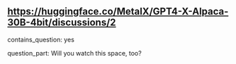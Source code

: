 ## https://huggingface.co/MetaIX/GPT4-X-Alpaca-30B-4bit/discussions/2

contains_question: yes

question_part: Will you watch this space, too?